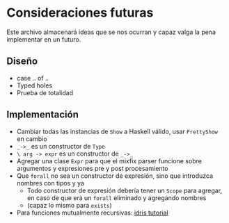 # Consideraciones futuras

Este archivo almacenará ideas que se nos ocurran y capaz valga la pena implementar en un futuro.

## Diseño
- case .. of ..
- Typed holes
- Prueba de totalidad

## Implementación

- Cambiar todas las instancias de `Show` a Haskell válido, usar `PrettyShow` en cambio
- `_->_` es un constructor de `Type`
- `\ arg -> expr` es un constructor de `_->_`
- Agregar una clase `Expr` para que el mixfix parser funcione sobre argumentos y expresiones pre y post procesamiento
- Que `forall` no sea un constructor de expresión, sino que introduzca nombres con tipos y ya
    + Todo constructor de expresión debería tener un `Scope` para agregar, en caso de que era un `forall` eliminado y agregando nombres
    + (capaz lo mismo para `exists`)
- Para funciones mutualmente recursivas: [idris tutorial](http://docs.idris-lang.org/en/latest/tutorial/typesfuns.html#note-declaration-order-and-mutual-blocks)
